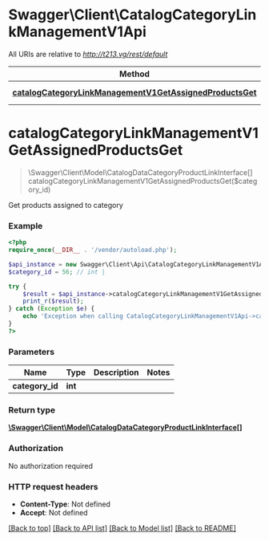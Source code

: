 # Swagger\Client\CatalogCategoryLinkManagementV1Api

All URIs are relative to *http://t213.vg/rest/default*

Method | HTTP request | Description
------------- | ------------- | -------------
[**catalogCategoryLinkManagementV1GetAssignedProductsGet**](CatalogCategoryLinkManagementV1Api.md#catalogCategoryLinkManagementV1GetAssignedProductsGet) | **GET** /V1/categories/{categoryId}/products | 


# **catalogCategoryLinkManagementV1GetAssignedProductsGet**
> \Swagger\Client\Model\CatalogDataCategoryProductLinkInterface[] catalogCategoryLinkManagementV1GetAssignedProductsGet($category_id)



Get products assigned to category

### Example
```php
<?php
require_once(__DIR__ . '/vendor/autoload.php');

$api_instance = new Swagger\Client\Api\CatalogCategoryLinkManagementV1Api();
$category_id = 56; // int | 

try {
    $result = $api_instance->catalogCategoryLinkManagementV1GetAssignedProductsGet($category_id);
    print_r($result);
} catch (Exception $e) {
    echo 'Exception when calling CatalogCategoryLinkManagementV1Api->catalogCategoryLinkManagementV1GetAssignedProductsGet: ', $e->getMessage(), PHP_EOL;
}
?>
```

### Parameters

Name | Type | Description  | Notes
------------- | ------------- | ------------- | -------------
 **category_id** | **int**|  |

### Return type

[**\Swagger\Client\Model\CatalogDataCategoryProductLinkInterface[]**](../Model/CatalogDataCategoryProductLinkInterface.md)

### Authorization

No authorization required

### HTTP request headers

 - **Content-Type**: Not defined
 - **Accept**: Not defined

[[Back to top]](#) [[Back to API list]](../../README.md#documentation-for-api-endpoints) [[Back to Model list]](../../README.md#documentation-for-models) [[Back to README]](../../README.md)

